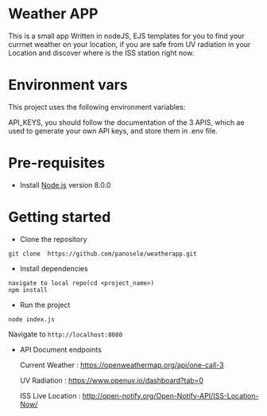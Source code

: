 # Weather APP
This is a small app Written in nodeJS, EJS templates for you to find your currnet weather on your location, if you are safe from UV radiation in your Location and discover where is the ISS station right now.

# Environment vars
This project uses the following environment variables:

API_KEYS, you should follow the documentation of the 3 APIS, which ae used to generate your own API keys, and store them in .env file.


# Pre-requisites
- Install [Node.js](https://nodejs.org/en/) version 8.0.0


# Getting started
- Clone the repository
```
git clone  https://github.com/panosele/weatherapp.git
```
- Install dependencies
```
navigate to local repo(cd <project_name>)
npm install
```
- Run the project
```
node index.js
```
  Navigate to `http://localhost:8080`

- API Document endpoints

  Current Weather : https://openweathermap.org/api/one-call-3 

  UV Radiation : https://www.openuv.io/dashboard?tab=0

  ISS Live Location : http://open-notify.org/Open-Notify-API/ISS-Location-Now/
